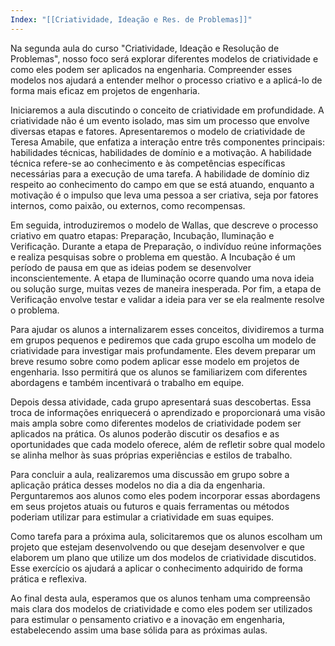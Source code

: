 ```yaml
---
Index: "[[Criatividade, Ideação e Res. de Problemas]]"
---
```

Na segunda aula do curso "Criatividade, Ideação e Resolução de Problemas", nosso foco será explorar diferentes modelos de criatividade e como eles podem ser aplicados na engenharia. Compreender esses modelos nos ajudará a entender melhor o processo criativo e a aplicá-lo de forma mais eficaz em projetos de engenharia.

Iniciaremos a aula discutindo o conceito de criatividade em profundidade. A criatividade não é um evento isolado, mas sim um processo que envolve diversas etapas e fatores. Apresentaremos o modelo de criatividade de Teresa Amabile, que enfatiza a interação entre três componentes principais: habilidades técnicas, habilidades de domínio e a motivação. A habilidade técnica refere-se ao conhecimento e às competências específicas necessárias para a execução de uma tarefa. A habilidade de domínio diz respeito ao conhecimento do campo em que se está atuando, enquanto a motivação é o impulso que leva uma pessoa a ser criativa, seja por fatores internos, como paixão, ou externos, como recompensas.

Em seguida, introduziremos o modelo de Wallas, que descreve o processo criativo em quatro etapas: Preparação, Incubação, Iluminação e Verificação. Durante a etapa de Preparação, o indivíduo reúne informações e realiza pesquisas sobre o problema em questão. A Incubação é um período de pausa em que as ideias podem se desenvolver inconscientemente. A etapa de Iluminação ocorre quando uma nova ideia ou solução surge, muitas vezes de maneira inesperada. Por fim, a etapa de Verificação envolve testar e validar a ideia para ver se ela realmente resolve o problema.

Para ajudar os alunos a internalizarem esses conceitos, dividiremos a turma em grupos pequenos e pediremos que cada grupo escolha um modelo de criatividade para investigar mais profundamente. Eles devem preparar um breve resumo sobre como podem aplicar esse modelo em projetos de engenharia. Isso permitirá que os alunos se familiarizem com diferentes abordagens e também incentivará o trabalho em equipe.

Depois dessa atividade, cada grupo apresentará suas descobertas. Essa troca de informações enriquecerá o aprendizado e proporcionará uma visão mais ampla sobre como diferentes modelos de criatividade podem ser aplicados na prática. Os alunos poderão discutir os desafios e as oportunidades que cada modelo oferece, além de refletir sobre qual modelo se alinha melhor às suas próprias experiências e estilos de trabalho.

Para concluir a aula, realizaremos uma discussão em grupo sobre a aplicação prática desses modelos no dia a dia da engenharia. Perguntaremos aos alunos como eles podem incorporar essas abordagens em seus projetos atuais ou futuros e quais ferramentas ou métodos poderiam utilizar para estimular a criatividade em suas equipes.

Como tarefa para a próxima aula, solicitaremos que os alunos escolham um projeto que estejam desenvolvendo ou que desejam desenvolver e que elaborem um plano que utilize um dos modelos de criatividade discutidos. Esse exercício os ajudará a aplicar o conhecimento adquirido de forma prática e reflexiva.

Ao final desta aula, esperamos que os alunos tenham uma compreensão mais clara dos modelos de criatividade e como eles podem ser utilizados para estimular o pensamento criativo e a inovação em engenharia, estabelecendo assim uma base sólida para as próximas aulas.